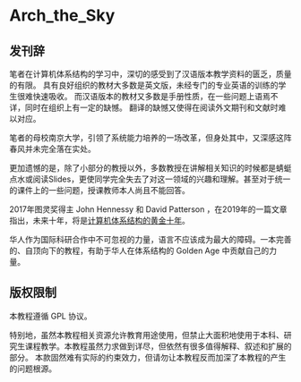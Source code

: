 # Arch_the_Sky

## 发刊辞
笔者在计算机体系结构的学习中，深切的感受到了汉语版本教学资料的匮乏，质量的有限。
具有良好组织的教材大多数是英文版，未经专门的专业英语的训练的学生很难快速吸收。
而汉语版本的教材又多数是手册性质，在一些问题上语焉不详，同时在组织上有一定的缺憾。
翻译的缺憾又使得在阅读外文期刊和文献时难以对应。

笔者的母校南京大学，引领了系统能力培养的一场改革，但身处其中，又深感这阵春风并未完全落在实处。

更加遗憾的是，除了小部分的教授以外，多数教授在讲解相关知识的时候都是蜻蜓点水或阅读Slides，更使同学完全失去了对这一领域的兴趣和理解。甚至对于统一的课件上的一些问题，授课教师本人尚且不能回答。

2017年图灵奖得主 John Hennessy 和 David Patterson ，在2019年的一篇文章指出，未来十年，将是[计算机体系结构的黄金十年](https://www.doc.ic.ac.uk/~wl/teachlocal/arch/papers/cacm19golden-age.pdf)。

华人作为国际科研合作中不可忽视的力量，语言不应该成为最大的障碍。一本完善的、自顶向下的教程，有助于华人在体系结构的 Golden Age 中贡献自己的力量。

## 版权限制
本教程遵循 GPL 协议。

特别地，虽然本教程相关资源允许教育用途使用，但禁止大面积地使用于本科、研究生课程教学。本教程虽然力求做到详尽，但依然有很多值得解释、叙述和扩展的部分。
本款固然难有实际的约束效力，但请勿让本教程反而加深了本教程的产生的问题根源。

